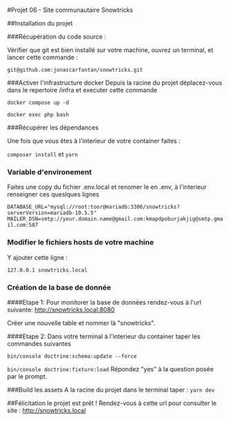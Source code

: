 #Projet 06  - Site communautaire Snowtricks

##Installation du projet

###Récupération du code source :

Vérifier que git est bien installé sur votre machine,
ouvrez un terminal, et lancer cette commande :

``git@github.com:jonascarfantan/snowtricks.git``

###Activer l'infrastructure docker
Depuis la racine du projet déplacez-vous dans le repertoire /infra et executer cette commande

``docker compose up -d``

``docker exec php bash``

###Récupérer les dépendances

Une fois que vous êtes à l'interieur de votre container faites :

``composer install``
et
``yarn``

### Variable d'environement

Faites une copy du fichier .env.local et renomer le en .env, à l'interieur renseigner ces queslques lignes

`
DATABASE_URL="mysql://root:toor@mariadb:3306/snowtricks?serverVersion=mariadb-10.5.5"
MAILER_DSN=smtp://your.domain.name@gmail.com:kmapdpoburjakjig@smtp.gmail.com:587
`

### Modifier le fichiers hosts de votre machine
Y ajouter cette ligne : 

``127.0.0.1 snowtricks.local``

### Création de la base de donnée

####Etape 1:
Pour monitorer la base de données rendez-vous à l'url suivante: 
http://snowtricks.local:8080

Créer une nouvelle table et nommer là "snowtricks".

####Etape 2:
Dans votre terminal à l'interieur du container taper les commandes suivantes

``
bin/console doctrine:schema:update --force
``

``
bin/console doctrine:fixture:load
``
Répondez "yes" à la question posée par le prompt.

###Build les assets
A la racine du projet dans le terminal taper :
``yarn dev``

##Félicitation le projet est prêt !
Rendez-vous à cette url pour consulter le site :
http://snowtricks.local


